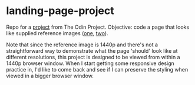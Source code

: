# landing-page-project
Repo for a [project](https://www.theodinproject.com/lessons/foundations-landing-page) from The Odin Project.  Objective: code a page that looks like supplied reference images ([one](landing-page-1.png), [two](landing-page-2.png)).

Note that since the reference image is 1440p and there's not a straightforward way to demonstrate what the page 'should' look like at different resolutions, this project is designed to be viewed from within a 1440p browser window.  When I start getting some responsive design practice in, I'd like to come back and see if I can preserve the styling when viewed in a bigger browser window.